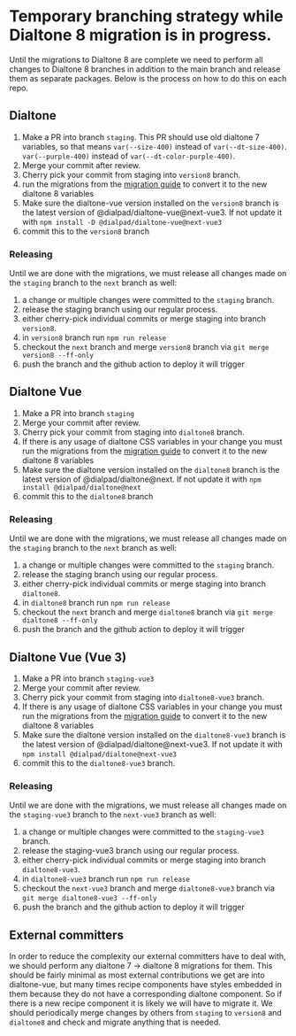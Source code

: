 # Temporary branching strategy while Dialtone 8 migration is in progress.

Until the migrations to Dialtone 8 are complete we need to perform all changes to Dialtone 8 branches in addition to the main branch and release them as separate packages. Below is the process on how to do this on each repo.

## Dialtone

1. Make a PR into branch `staging`.
This PR should use old dialtone 7 variables, so that means `var(--size-400)` instead of `var(--dt-size-400)`. `var(--purple-400)` instead of `var(--dt-color-purple-400)`.
2. Merge your commit after review.
3. Cherry pick your commit from staging into `version8` branch.
4. run the migrations from the [migration guide](https://github.com/dialpad/dialtone/blob/version8/migration_guide/Dialtone_8.md) to convert it to the new dialtone 8 variables
5. Make sure the dialtone-vue version installed on the `version8` branch is the latest version of @dialpad/dialtone-vue@next-vue3. If not update it with `npm install -D @dialpad/dialtone-vue@next-vue3`
6. commit this to the `version8` branch

### Releasing

Until we are done with the migrations, we must release all changes made on the `staging` branch to the `next` branch as well:

1. a change or multiple changes were committed to the `staging` branch.
2. release the staging branch using our regular process.
3. either cherry-pick individual commits or merge staging into branch `version8`.
4. in `version8` branch run `npm run release`
5. checkout the `next` branch and merge `version8` branch via `git merge version8 --ff-only`
6. push the branch and the github action to deploy it will trigger

## Dialtone Vue

1. Make a PR into branch `staging`
2. Merge your commit after review.
3. Cherry pick your commit from staging into `dialtone8` branch.
4. If there is any usage of dialtone CSS variables in your change you must run the migrations from the [migration guide](https://github.com/dialpad/dialtone/blob/version8/migration_guide/Dialtone_8.md) to convert it to the new dialtone 8 variables
5. Make sure the dialtone version installed on the `dialtone8` branch is the latest version of @dialpad/dialtone@next. If not update it with `npm install @dialpad/dialtone@next`
6. commit this to the `dialtone8` branch

### Releasing

Until we are done with the migrations, we must release all changes made on the `staging` branch to the `next` branch as well:

1. a change or multiple changes were committed to the `staging` branch.
2. release the staging branch using our regular process.
3. either cherry-pick individual commits or merge staging into branch `dialtone8`.
4. in `dialtone8` branch run `npm run release`
5. checkout the `next` branch and merge `dialtone8` branch via `git merge dialtone8 --ff-only`
6. push the branch and the github action to deploy it will trigger

## Dialtone Vue (Vue 3)

1. Make a PR into branch `staging-vue3`
2. Merge your commit after review.
3. Cherry pick your commit from staging into `dialtone8-vue3` branch.
4. If there is any usage of dialtone CSS variables in your change you must run the migrations from the [migration guide](https://github.com/dialpad/dialtone/blob/version8/migration_guide/Dialtone_8.md) to convert it to the new dialtone 8 variables
5. Make sure the dialtone version installed on the `dialtone8-vue3` branch is the latest version of @dialpad/dialtone@next-vue3. If not update it with `npm install @dialpad/dialtone@next-vue3`
6. commit this to the `dialtone8-vue3` branch.

### Releasing

Until we are done with the migrations, we must release all changes made on the `staging-vue3` branch to the `next-vue3` branch as well:

1. a change or multiple changes were committed to the `staging-vue3` branch.
2. release the staging-vue3 branch using our regular process.
3. either cherry-pick individual commits or merge staging into branch `dialtone8-vue3`.
4. in `dialtone8-vue3` branch run `npm run release`
5. checkout the `next-vue3` branch and merge `dialtone8-vue3` branch via `git merge dialtone8-vue3 --ff-only`
6. push the branch and the github action to deploy it will trigger

## External committers

In order to reduce the complexity our external committers have to deal with, we should perform any dialtone 7 -> dialtone 8 migrations for them. This should be fairly minimal as most external contributions we get are into dialtone-vue, but many times recipe components have styles embedded in them because they do not have a corresponding dialtone component. So if there is a new recipe component it is likely we will have to migrate it. We should periodically merge changes by others from `staging` to `version8` and `dialtone8` and check and migrate anything that is needed.
